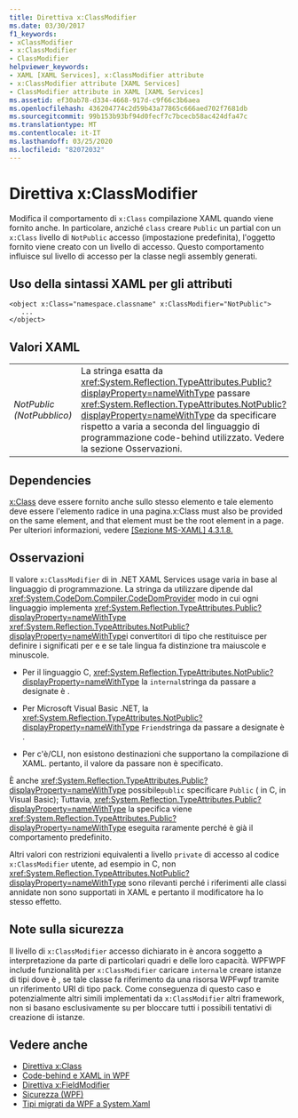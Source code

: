 ```yaml
---
title: Direttiva x:ClassModifier
ms.date: 03/30/2017
f1_keywords:
- xClassModifier
- x:ClassModifier
- ClassModifier
helpviewer_keywords:
- XAML [XAML Services], x:ClassModifier attribute
- x:ClassModifier attribute [XAML Services]
- ClassModifier attribute in XAML [XAML Services]
ms.assetid: ef30ab78-d334-4668-917d-c9f66c3b6aea
ms.openlocfilehash: 436204774c2d59b43a77865c666aed702f7681db
ms.sourcegitcommit: 99b153b93bf94d0fecf7c7bcecb58ac424dfa47c
ms.translationtype: MT
ms.contentlocale: it-IT
ms.lasthandoff: 03/25/2020
ms.locfileid: "82072032"
---
```

# <a name="xclassmodifier-directive"></a>Direttiva x:ClassModifier
Modifica il comportamento di `x:Class` compilazione XAML quando viene fornito anche. In particolare, anziché `class` creare `Public` un partial con un `x:Class` livello di `NotPublic` accesso (impostazione predefinita), l'oggetto fornito viene creato con un livello di accesso. Questo comportamento influisce sul livello di accesso per la classe negli assembly generati.

## <a name="xaml-attribute-usage"></a>Uso della sintassi XAML per gli attributi

```xaml
<object x:Class="namespace.classname" x:ClassModifier="NotPublic">
   ...
</object>
```

## <a name="xaml-values"></a>Valori XAML

|||
|-|-|
|*NotPublic (NotPubblico)*|La stringa esatta da <xref:System.Reflection.TypeAttributes.Public?displayProperty=nameWithType> passare <xref:System.Reflection.TypeAttributes.NotPublic?displayProperty=nameWithType> da specificare rispetto a varia a seconda del linguaggio di programmazione code-behind utilizzato. Vedere la sezione Osservazioni.|

## <a name="dependencies"></a>Dependencies

[x:Class](xclass-directive.md) deve essere fornito anche sullo stesso elemento e tale elemento deve essere l'elemento radice in una pagina.x:Class must also be provided on the same element, and that element must be the root element in a page. Per ulteriori informazioni, vedere [ \[Sezione MS-XAML\] 4.3.1.8.](https://docs.microsoft.com/previous-versions/msp-n-p/ff650760(v=pandp.10))

## <a name="remarks"></a>Osservazioni

Il valore `x:ClassModifier` di in .NET XAML Services usage varia in base al linguaggio di programmazione. La stringa da utilizzare dipende dal <xref:System.CodeDom.Compiler.CodeDomProvider> modo in cui ogni linguaggio implementa <xref:System.Reflection.TypeAttributes.Public?displayProperty=nameWithType> <xref:System.Reflection.TypeAttributes.NotPublic?displayProperty=nameWithType>i convertitori di tipo che restituisce per definire i significati per e e se tale lingua fa distinzione tra maiuscole e minuscole.

- Per il linguaggio C, <xref:System.Reflection.TypeAttributes.NotPublic?displayProperty=nameWithType> la `internal`stringa da passare a designate è .

- Per Microsoft Visual Basic .NET, la <xref:System.Reflection.TypeAttributes.NotPublic?displayProperty=nameWithType> `Friend`stringa da passare a designate è .

- Per c'è/CLI, non esistono destinazioni che supportano la compilazione di XAML. pertanto, il valore da passare non è specificato.

È anche <xref:System.Reflection.TypeAttributes.Public?displayProperty=nameWithType> possibile`public` specificare `Public` ( in C, in Visual Basic); Tuttavia, <xref:System.Reflection.TypeAttributes.Public?displayProperty=nameWithType> la specifica viene <xref:System.Reflection.TypeAttributes.Public?displayProperty=nameWithType> eseguita raramente perché è già il comportamento predefinito.

Altri valori con restrizioni equivalenti a livello `private` di accesso al codice `x:ClassModifier` utente, ad esempio in C, non <xref:System.Reflection.TypeAttributes.NotPublic?displayProperty=nameWithType> sono rilevanti perché i riferimenti alle classi annidate non sono supportati in XAML e pertanto il modificatore ha lo stesso effetto.

## <a name="security-notes"></a>Note sulla sicurezza

Il livello di `x:ClassModifier` accesso dichiarato in è ancora soggetto a interpretazione da parte di particolari quadri e delle loro capacità. WPFWPF include funzionalità per `x:ClassModifier` caricare `internal`e creare istanze di tipi dove è , se tale classe fa riferimento da una risorsa WPFwpf tramite un riferimento URI di tipo pack. Come conseguenza di questo caso e potenzialmente altri simili implementati da `x:ClassModifier` altri framework, non si basano esclusivamente su per bloccare tutti i possibili tentativi di creazione di istanze.

## <a name="see-also"></a>Vedere anche

- [Direttiva x:Class](xclass-directive.md)
- [Code-behind e XAML in WPF](../../framework/wpf/advanced/code-behind-and-xaml-in-wpf.md)
- [Direttiva x:FieldModifier](xfieldmodifier-directive.md)
- [Sicurezza (WPF)](../../framework/wpf/security-wpf.md)
- [Tipi migrati da WPF a System.Xaml](../../framework/wpf/advanced/types-migrated-from-wpf-to-system.md)

